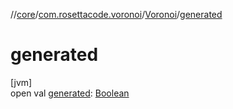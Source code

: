 //[core](../../../index.md)/[com.rosettacode.voronoi](../index.md)/[Voronoi](index.md)/[generated](generated.md)

# generated

[jvm]\
open val [generated](generated.md): [Boolean](https://kotlinlang.org/api/latest/jvm/stdlib/kotlin/-boolean/index.html)
